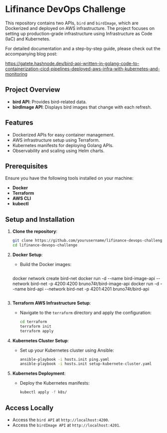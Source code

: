# Lifinance DevOps Challenge

This repository contains two APIs, `bird` and `birdImage`, which are Dockerized and deployed on AWS infrastructure. The project focuses on setting up production-grade infrastructure using Infrastructure as Code (IaC) and Kubernetes.

For detailed documentation and a step-by-step guide, please check out the accompanying blog post:

https://gatete.hashnode.dev/bird-api-written-in-golang-code-to-containerization-cicd-pipelines-deployed-aws-infra-with-kubernetes-and-monitoring

## Project Overview

- **bird API**: Provides bird-related data.
- **birdImage API**: Displays bird images that change with each refresh.

## Features

- Dockerized APIs for easy container management.
- AWS infrastructure setup using Terraform.
- Kubernetes manifests for deploying Golang APIs.
- Observability and scaling using Helm charts.

## Prerequisites

Ensure you have the following tools installed on your machine:

- **Docker**
- **Terraform**
- **AWS CLI**
- **kubectl**

## Setup and Installation

1. **Clone the repository**:
    ```bash
    git clone https://github.com/yourusername/lifinance-devops-challenge.git
    cd lifinance-devops-challenge
    ```

2. **Docker Setup**:
   - Build the Docker images:
     ```bash
    docker network create bird-net
    docker run -d --name bird-image-api --network bird-net -p 4200:4200 bruno74t/bird-image-api
    docker run -d --name bird-api --network bird-net -p 4201:4201 bruno74t/bird-api
     ```

3. **Terraform AWS Infrastructure Setup**:
   - Navigate to the `terraform` directory and apply the configuration:
     ```bash
     cd terraform
     terraform init
     terraform apply
     ```

4. **Kubernetes Cluster Setup**:
   - Set up your Kubernetes cluster using Ansible:
     ```bash
     ansible-playbook -i hosts.init ping.yaml
     ansible-playbook -i hosts.init setup-kubernete-cluster.yaml
     ```

5. **Kubernetes Deployment**:
   - Deploy the Kubernetes manifests:
     ```bash
     kubectl apply -f k8s/
     ```

## Access Locally

- Access the `bird API` at `http://localhost:4200`.
- Access the `birdImage API` at `http://localhost:4201`.
